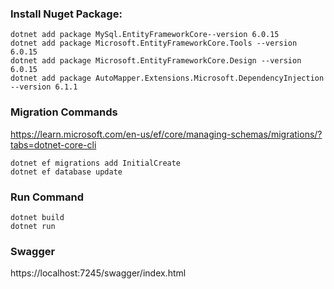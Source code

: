 
### Install Nuget Package:

```
dotnet add package MySql.EntityFrameworkCore--version 6.0.15
dotnet add package Microsoft.EntityFrameworkCore.Tools --version 6.0.15
dotnet add package Microsoft.EntityFrameworkCore.Design --version 6.0.15
dotnet add package AutoMapper.Extensions.Microsoft.DependencyInjection --version 6.1.1
```

### Migration Commands

https://learn.microsoft.com/en-us/ef/core/managing-schemas/migrations/?tabs=dotnet-core-cli

```
dotnet ef migrations add InitialCreate
dotnet ef database update
```

### Run Command

```
dotnet build
dotnet run
```

### Swagger

https://localhost:7245/swagger/index.html
